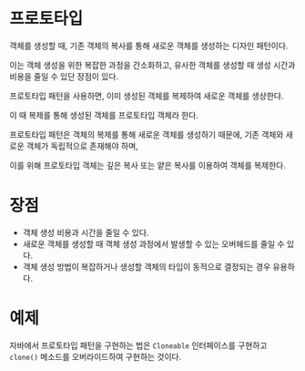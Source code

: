 # 프로토타입
객체를 생성할 때, 기존 객체의 복사를 통해 새로운 객체를 생성하는 디자인 패턴이다.

이는 객체 생성을 위한 복잡한 과정을 간소화하고, 유사한 객체를 생성할 때 생성 시간과 비용을 줄일 수 있단 장점이 있다.

프로토타입 패턴을 사용하면, 이미 생성된 객체를 복제하여 새로운 객체를 생상한다.

이 때 복제를 통해 생성된 객체를 프로토타입 객체라 한다.

프로토타입 패턴은 객체의 복제를 통해 새로운 객체를 생성하기 때문에, 기존 객체와 새로운 객체가 독립적으로 존재해야 하며,

이를 위해 프로토타입 객체는 깊은 복사 또는 얕은 복사를 이용하여 객체를 복제한다.

# 장점
- 객체 생성 비용과 시간을 줄일 수 있다.
- 새로운 객체를 생성할 때 객체 생성 과정에서 발생할 수 있는 오버헤드를 줄일 수 있다.
- 객체 생성 방법이 복잡하거나 생성할 객체의 타입이 동적으로 결정되는 경우 유용하다.

# 예제
자바에서 프로토타입 패턴을 구현하는 법은 ```Cloneable``` 인터페이스를 구현하고 ```clone()``` 메소드를 오버라이드하여 구현하는 것이다.
